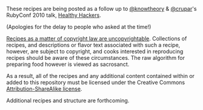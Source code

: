 These recipes are being posted as a follow up to [@knowtheory](http://twitter.com/knowtheory) & [@crupar](http://twitter.com/crupar)'s RubyConf 2010 talk, [Healthy Hackers](http://confreaks.net/videos/459-rubyconf2010-healthy-hackers).

(Apologies for the delay to people who asked at the time!)

[Recipes as a matter of copyright law are uncopyrightable](http://www.copyright.gov/fls/fl122.html).  Collections of recipes, and descriptions or flavor text associated with such a recipe, however, are subject to copyright, and cooks interested in reproducing recipes should be aware of these circumstances.  The raw algorithm for preparing food however is viewed as sacrosanct.

As a result, all of the recipes and any additional content contained within or added to this repository must be licensed under the Creative Commons [Attribution-ShareAlike license](http://creativecommons.org/licenses/by-sa/3.0/us/).

Additional recipes and structure are forthcoming.